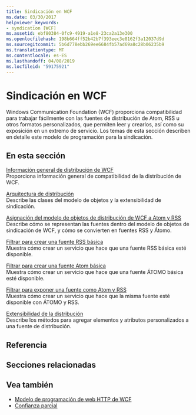 ```yaml
---
title: Sindicación en WCF
ms.date: 03/30/2017
helpviewer_keywords:
- syndication [WCF]
ms.assetid: ebf80384-0fc9-4919-a1e8-23ca2a13e300
ms.openlocfilehash: 198b664ff52b42b7f393eec3e8162f3a12037d9d
ms.sourcegitcommit: 5b6d778ebb269ee6684fb57ad69a8c28b06235b9
ms.translationtype: MT
ms.contentlocale: es-ES
ms.lasthandoff: 04/08/2019
ms.locfileid: "59175921"
---
```

# <a name="wcf-syndication"></a>Sindicación en WCF
Windows Communication Foundation (WCF) proporciona compatibilidad para trabajar fácilmente con las fuentes de distribución de Atom, RSS u otros formatos personalizados, que permiten leer y crearlos, así como su exposición en un extremo de servicio. Los temas de esta sección describen en detalle este modelo de programación para la sindicación.  
  
## <a name="in-this-section"></a>En esta sección  
 [Información general de distribución de WCF](../../../../docs/framework/wcf/feature-details/wcf-syndication-overview.md)  
 Proporciona información general de compatibilidad de la distribución de WCF.  
  
 [Arquitectura de distribución](../../../../docs/framework/wcf/feature-details/architecture-of-syndication.md)  
 Describe las clases del modelo de objetos y la extensibilidad de sindicación.  
  
 [Asignación del modelo de objetos de distribución de WCF a Atom y RSS](../../../../docs/framework/wcf/feature-details/how-the-wcf-syndication-object-model-maps-to-atom-and-rss.md)  
 Describe cómo se representan las fuentes dentro del modelo de objetos de sindicación de WCF, y cómo se convierten en fuentes RSS y Átomo.  
  
 [Filtrar para crear una fuente RSS básica](../../../../docs/framework/wcf/feature-details/how-to-create-a-basic-rss-feed.md)  
 Muestra cómo crear un servicio que hace que una fuente RSS básica esté disponible.  
  
 [Filtrar para crear una fuente Atom básica](../../../../docs/framework/wcf/feature-details/how-to-create-a-basic-atom-feed.md)  
 Muestra cómo crear un servicio que hace que una fuente ÁTOMO básica esté disponible.  
  
 [Filtrar para exponer una fuente como Atom y RSS](../../../../docs/framework/wcf/feature-details/how-to-expose-a-feed-as-both-atom-and-rss.md)  
 Muestra cómo crear un servicio que hace que la misma fuente esté disponible con ÁTOMO y RSS.  
  
 [Extensibilidad de la distribución](../../../../docs/framework/wcf/feature-details/syndication-extensibility.md)  
 Describe los métodos para agregar elementos y atributos personalizados a una fuente de distribución.  
  
## <a name="reference"></a>Referencia  
  
## <a name="related-sections"></a>Secciones relacionadas  
  
## <a name="see-also"></a>Vea también

- [Modelo de programación de web HTTP de WCF](../../../../docs/framework/wcf/feature-details/wcf-web-http-programming-model.md)
- [Confianza parcial](../../../../docs/framework/wcf/feature-details/partial-trust.md)
